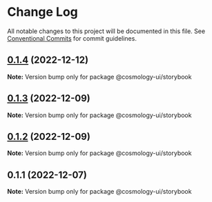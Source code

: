 # Change Log

All notable changes to this project will be documented in this file.
See [Conventional Commits](https://conventionalcommits.org) for commit guidelines.

## [0.1.4](https://github.com/cosmology-tech/cosmology-ui/compare/@cosmology-ui/storybook@0.1.3...@cosmology-ui/storybook@0.1.4) (2022-12-12)

**Note:** Version bump only for package @cosmology-ui/storybook





## [0.1.3](https://github.com/cosmology-tech/cosmology-ui/compare/@cosmology-ui/storybook@0.1.2...@cosmology-ui/storybook@0.1.3) (2022-12-09)

**Note:** Version bump only for package @cosmology-ui/storybook





## [0.1.2](https://github.com/cosmology-tech/cosmology-ui/compare/@cosmology-ui/storybook@0.1.1...@cosmology-ui/storybook@0.1.2) (2022-12-09)

**Note:** Version bump only for package @cosmology-ui/storybook





## 0.1.1 (2022-12-07)

**Note:** Version bump only for package @cosmology-ui/storybook
